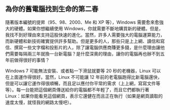 ﻿<?php require("../../entete.php"); ?> <?php require("../../base.php"); ?> <?php require("../../fonctions.php"); ?>

<div id="corps">

<h2>為你的舊電腦找到生命的第二春</h2>

隨著版本編號的提昇（95、98、2000、Me 和 XP 等），Windows 需要愈來愈強大的硬體。如果你想繼續使用 Windows，你就需要不斷地購買新的硬體。但是，我找不到好理由來支持這股快速的進化。當然，許多人需要強大的電腦運算能力，而新硬體和新技術確實提供許多幫助。但是更多的人，那些只是上上網、讀信和寫信、撰寫一些文字檔和投影片的人，除了讓電腦供應商賺更多錢，是什麼理由讓他們需要每隔兩三年就換一台新電腦？是什麼深奧的理由，讓你的電腦再也辦不到五年前做得很好的事情？

Windows 7 可能無法安裝、或者點一下滑鼠就要等 20 秒的老機器，Linux 可以在上面運作得很好。當然，Linux 不可能讓 12 年前的老電腦跑得比新電腦還快，但是可以讓它運作得很順暢，而且足以應付你平常的需求（上上網，寫寫文件等等）。每一台能把這個網頁傳送給你的電腦都不年輕了，而且它們都執行著 Linux：如果你能看見這個網頁，表示它還健在而且正在執行（如果是網頁讀取的速度太慢，就怪我的網路太慢吧）。

</div>


